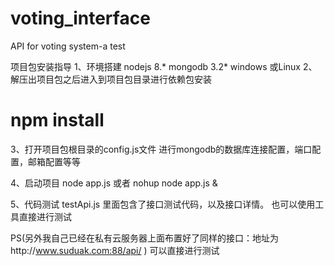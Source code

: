 # voting_interface
API for voting system-a test  

项目包安装指导
1、环境搭建
	nodejs 8.*
	mongodb 3.2*
	windows 或Linux
2、解压出项目包之后进入到项目包目录进行依赖包安装
#	npm install

3、打开项目包根目录的config.js文件 进行mongodb的数据库连接配置，端口配置，邮箱配置等等


4、启动项目
    node app.js   或者   nohup node app.js & 

5、代码测试
	testApi.js 里面包含了接口测试代码，以及接口详情。
	也可以使用工具直接进行测试

PS(另外我自己已经在私有云服务器上面布置好了同样的接口：地址为http://www.suduak.com:88/api/   ) 可以直接进行测试
